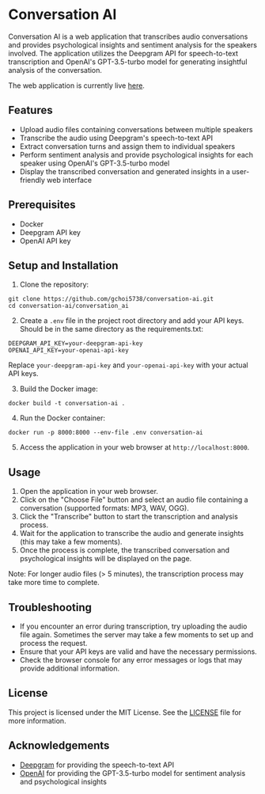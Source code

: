 # Conversation AI

Conversation AI is a web application that transcribes audio conversations and provides psychological insights and sentiment analysis for the speakers involved. The application utilizes the Deepgram API for speech-to-text transcription and OpenAI's GPT-3.5-turbo model for generating insightful analysis of the conversation.

The web application is currently live [here](https://conversation-ai-4ijdjf7hua-uc.a.run.app).


## Features

- Upload audio files containing conversations between multiple speakers
- Transcribe the audio using Deepgram's speech-to-text API
- Extract conversation turns and assign them to individual speakers
- Perform sentiment analysis and provide psychological insights for each speaker using OpenAI's GPT-3.5-turbo model
- Display the transcribed conversation and generated insights in a user-friendly web interface

## Prerequisites

- Docker
- Deepgram API key
- OpenAI API key

## Setup and Installation

1. Clone the repository:
```
git clone https://github.com/gchoi5738/conversation-ai.git
cd conversation-ai/conversation_ai
```

2. Create a `.env` file in the project root directory and add your API keys. Should be in the same directory as the requirements.txt:
```
DEEPGRAM_API_KEY=your-deepgram-api-key
OPENAI_API_KEY=your-openai-api-key
```

Replace `your-deepgram-api-key` and `your-openai-api-key` with your actual API keys.

3. Build the Docker image:
```
docker build -t conversation-ai .
```


4. Run the Docker container:
```
docker run -p 8000:8000 --env-file .env conversation-ai
```

5. Access the application in your web browser at `http://localhost:8000`.

## Usage

1. Open the application in your web browser.
2. Click on the "Choose File" button and select an audio file containing a conversation (supported formats: MP3, WAV, OGG).
3. Click the "Transcribe" button to start the transcription and analysis process.
4. Wait for the application to transcribe the audio and generate insights (this may take a few moments).
5. Once the process is complete, the transcribed conversation and psychological insights will be displayed on the page.

Note: For longer audio files (> 5 minutes), the transcription process may take more time to complete.

## Troubleshooting

- If you encounter an error during transcription, try uploading the audio file again. Sometimes the server may take a few moments to set up and process the request.
- Ensure that your API keys are valid and have the necessary permissions.
- Check the browser console for any error messages or logs that may provide additional information.

## License

This project is licensed under the MIT License. See the [LICENSE](LICENSE) file for more information.

## Acknowledgements

- [Deepgram](https://deepgram.com/) for providing the speech-to-text API
- [OpenAI](https://openai.com/) for providing the GPT-3.5-turbo model for sentiment analysis and psychological insights